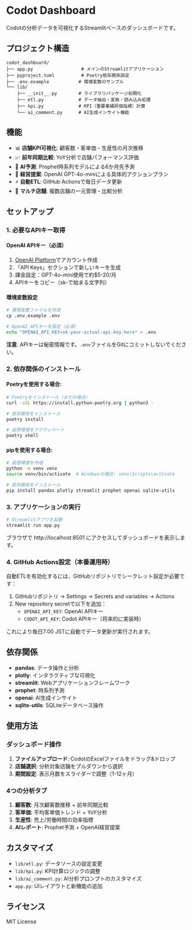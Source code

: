 # Codot Dashboard

Codotの分析データを可視化するStreamlitベースのダッシュボードです。

## プロジェクト構造

```
codot_dashboard/
├── app.py                  # メインのStreamlitアプリケーション
├── pyproject.toml          # Poetry依存関係設定
├── .env.example           # 環境変数のサンプル
└── lib/
    ├── __init__.py        # ライブラリパッケージ初期化
    ├── etl.py             # データ抽出・変換・読み込み処理
    ├── kpi.py             # KPI（重要業績評価指標）計算
    └── ai_comment.py      # AI生成インサイト機能
```

## 機能

- 📊 **店舗KPI可視化**: 顧客数・客単価・生産性の月次推移
- 📈 **前年同期比較**: YoY分析で店舗パフォーマンス評価
- 🔮 **AI予測**: Prophet時系列モデルによる6か月先予測
- 🤖 **経営提案**: OpenAI GPT-4o-miniによる具体的アクションプラン
- ⚡ **自動ETL**: GitHub Actionsで毎日データ更新
- 🏪 **マルチ店舗**: 複数店舗の一元管理・比較分析

## セットアップ

### 1. 必要なAPIキー取得

#### OpenAI APIキー（必須）
1. [OpenAI Platform](https://platform.openai.com/)でアカウント作成
2. 「API Keys」セクションで新しいキーを生成
3. 課金設定：GPT-4o-mini使用で約$5-20/月
4. APIキーをコピー（sk-で始まる文字列）

#### 環境変数設定
```bash
# 環境変数ファイルを作成
cp .env.example .env

# OpenAI APIキーを設定（必須）
echo "OPENAI_API_KEY=sk-your-actual-api-key-here" > .env
```

**注意**: APIキーは秘密情報です。`.env`ファイルをGitにコミットしないでください。

### 2. 依存関係のインストール

#### Poetryを使用する場合:
```bash
# Poetryをインストール（まだの場合）
curl -sSL https://install.python-poetry.org | python3 -

# 依存関係をインストール
poetry install

# 仮想環境をアクティベート
poetry shell
```

#### pipを使用する場合:
```bash
# 仮想環境を作成
python -m venv venv
source venv/bin/activate  # Windowsの場合: venv\Scripts\activate

# 依存関係をインストール
pip install pandas plotly streamlit prophet openai sqlite-utils
```

### 3. アプリケーションの実行

```bash
# Streamlitアプリを起動
streamlit run app.py
```

ブラウザで http://localhost:8501 にアクセスしてダッシュボードを表示します。

### 4. GitHub Actions設定（本番運用時）

自動ETLを有効化するには、GitHubリポジトリでシークレット設定が必要です：

1. GitHubリポジトリ → Settings → Secrets and variables → Actions
2. New repository secretで以下を追加：
   - `OPENAI_API_KEY`: OpenAI APIキー
   - `CODOT_API_KEY`: Codot APIキー（将来的に実装時）

これにより毎日7:00 JSTに自動でデータ更新が実行されます。

## 依存関係

- **pandas**: データ操作と分析
- **plotly**: インタラクティブな可視化
- **streamlit**: Webアプリケーションフレームワーク
- **prophet**: 時系列予測
- **openai**: AI生成インサイト
- **sqlite-utils**: SQLiteデータベース操作

## 使用方法

### ダッシュボード操作
1. **ファイルアップロード**: CodotのExcelファイルをドラッグ&ドロップ
2. **店舗選択**: 分析対象店舗をプルダウンから選択
3. **期間設定**: 表示月数をスライダーで調整（1-12ヶ月）

### 4つの分析タブ
1. **顧客数**: 月次顧客数推移 + 前年同期比較
2. **客単価**: 平均客単価トレンド + YoY分析
3. **生産性**: 売上/労働時間の効率指標
4. **AIレポート**: Prophet予測 + OpenAI経営提案

## カスタマイズ

- `lib/etl.py`: データソースの設定変更
- `lib/kpi.py`: KPI計算ロジックの調整
- `lib/ai_comment.py`: AI分析プロンプトのカスタマイズ
- `app.py`: UIレイアウトと新機能の追加

## ライセンス

MIT License 
